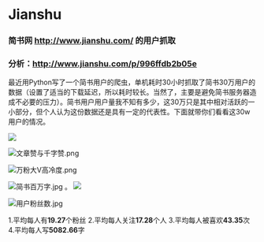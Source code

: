 # Jianshu
### 简书网 http://www.jianshu.com/ 的用户抓取
### 分析：http://www.jianshu.com/p/996ffdb2b05e
最近用Python写了一个简书用户的爬虫，单机耗时30小时抓取了简书30万用户的数据（设置了适当的下载延迟，所以耗时较长。当然了，主要是避免简书服务器造成不必要的压力）。简书用户用户量我不知有多少，这30万只是其中相对活跃的一小部分，但个人认为这份数据还是具有一定的代表性。下面就带你们看看这30w用户的情况。

![](http://upload-images.jianshu.io/upload_images/2046288-8da739e5644ff363.png?imageMogr2/auto-orient/strip%7CimageView2/2/w/1240)

![文章赞与千字赞.png](http://upload-images.jianshu.io/upload_images/2046288-c681f1bafd482300.png?imageMogr2/auto-orient/strip%7CimageView2/2/w/1240)

![万粉大V高冷度.png](http://upload-images.jianshu.io/upload_images/2046288-d35e4ade8f0a278b.png?imageMogr2/auto-orient/strip%7CimageView2/2/w/1240)

![简书百万字.jpg](http://upload-images.jianshu.io/upload_images/2046288-8b7795f3b735c9d3.jpg?imageMogr2/auto-orient/strip%7CimageView2/2/w/1240)
。
![](http://upload-images.jianshu.io/upload_images/2046288-27953d8a959e2a9f.jpg?imageMogr2/auto-orient/strip%7CimageView2/2/w/1240)

![用户粉丝数.jpg](http://upload-images.jianshu.io/upload_images/2046288-a134c3350bb02a91.jpg?imageMogr2/auto-orient/strip%7CimageView2/2/w/1240)

1.平均每人有**19.27**个粉丝
2.平均每人关注**17.28**个人
3.平均每人被喜欢**43.35**次
4.平均每人写**5082.66**字


